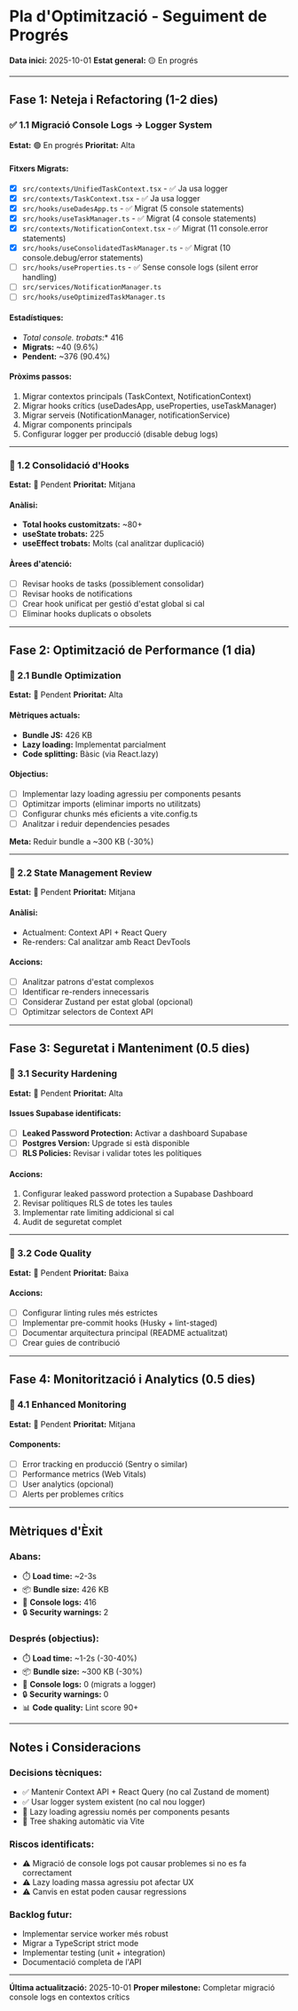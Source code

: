 # Pla d'Optimització - Seguiment de Progrés

**Data inici:** 2025-10-01
**Estat general:** 🟡 En progrés

---

## Fase 1: Neteja i Refactoring (1-2 dies)

### ✅ 1.1 Migració Console Logs → Logger System
**Estat:** 🟢 En progrés
**Prioritat:** Alta

#### Fitxers Migrats:
- [x] `src/contexts/UnifiedTaskContext.tsx` - ✅ Ja usa logger
- [x] `src/contexts/TaskContext.tsx` - ✅ Ja usa logger
- [x] `src/hooks/useDadesApp.ts` - ✅ Migrat (5 console statements)
- [x] `src/hooks/useTaskManager.ts` - ✅ Migrat (4 console statements)
- [x] `src/contexts/NotificationContext.tsx` - ✅ Migrat (11 console.error statements)
- [x] `src/hooks/useConsolidatedTaskManager.ts` - ✅ Migrat (10 console.debug/error statements)
- [ ] `src/hooks/useProperties.ts` - ✅ Sense console logs (silent error handling)
- [ ] `src/services/NotificationManager.ts`
- [ ] `src/hooks/useOptimizedTaskManager.ts`

#### Estadístiques:
- **Total console.* trobats:** 416
- **Migrats:** ~40 (9.6%)
- **Pendent:** ~376 (90.4%)

#### Pròxims passos:
1. Migrar contextos principals (TaskContext, NotificationContext)
2. Migrar hooks crítics (useDadesApp, useProperties, useTaskManager)
3. Migrar serveis (NotificationManager, notificationService)
4. Migrar components principals
5. Configurar logger per producció (disable debug logs)

---

### 🔄 1.2 Consolidació d'Hooks
**Estat:** 🔴 Pendent
**Prioritat:** Mitjana

#### Anàlisi:
- **Total hooks customitzats:** ~80+
- **useState trobats:** 225
- **useEffect trobats:** Molts (cal analitzar duplicació)

#### Àrees d'atenció:
- [ ] Revisar hooks de tasks (possiblement consolidar)
- [ ] Revisar hooks de notifications
- [ ] Crear hook unificat per gestió d'estat global si cal
- [ ] Eliminar hooks duplicats o obsolets

---

## Fase 2: Optimització de Performance (1 dia)

### 🔴 2.1 Bundle Optimization
**Estat:** 🔴 Pendent
**Prioritat:** Alta

#### Mètriques actuals:
- **Bundle JS:** 426 KB
- **Lazy loading:** Implementat parcialment
- **Code splitting:** Bàsic (via React.lazy)

#### Objectius:
- [ ] Implementar lazy loading agressiu per components pesants
- [ ] Optimitzar imports (eliminar imports no utilitzats)
- [ ] Configurar chunks més eficients a vite.config.ts
- [ ] Analitzar i reduir dependencies pesades

**Meta:** Reduir bundle a ~300 KB (-30%)

---

### 🔴 2.2 State Management Review
**Estat:** 🔴 Pendent
**Prioritat:** Mitjana

#### Anàlisi:
- Actualment: Context API + React Query
- Re-renders: Cal analitzar amb React DevTools

#### Accions:
- [ ] Analitzar patrons d'estat complexos
- [ ] Identificar re-renders innecessaris
- [ ] Considerar Zustand per estat global (opcional)
- [ ] Optimitzar selectors de Context API

---

## Fase 3: Seguretat i Manteniment (0.5 dies)

### 🔴 3.1 Security Hardening
**Estat:** 🔴 Pendent
**Prioritat:** Alta

#### Issues Supabase identificats:
- [ ] **Leaked Password Protection:** Activar a dashboard Supabase
- [ ] **Postgres Version:** Upgrade si està disponible
- [ ] **RLS Policies:** Revisar i validar totes les polítiques

#### Accions:
1. Configurar leaked password protection a Supabase Dashboard
2. Revisar polítiques RLS de totes les taules
3. Implementar rate limiting addicional si cal
4. Audit de seguretat complet

---

### 🔴 3.2 Code Quality
**Estat:** 🔴 Pendent
**Prioritat:** Baixa

#### Accions:
- [ ] Configurar linting rules més estrictes
- [ ] Implementar pre-commit hooks (Husky + lint-staged)
- [ ] Documentar arquitectura principal (README actualitzat)
- [ ] Crear guies de contribució

---

## Fase 4: Monitorització i Analytics (0.5 dies)

### 🔴 4.1 Enhanced Monitoring
**Estat:** 🔴 Pendent
**Prioritat:** Mitjana

#### Components:
- [ ] Error tracking en producció (Sentry o similar)
- [ ] Performance metrics (Web Vitals)
- [ ] User analytics (opcional)
- [ ] Alerts per problemes crítics

---

## Mètriques d'Èxit

### Abans:
- ⏱️ **Load time:** ~2-3s
- 📦 **Bundle size:** 426 KB
- 🐛 **Console logs:** 416
- 🔒 **Security warnings:** 2

### Després (objectius):
- ⏱️ **Load time:** ~1-2s (-30-40%)
- 📦 **Bundle size:** ~300 KB (-30%)
- 🐛 **Console logs:** 0 (migrats a logger)
- 🔒 **Security warnings:** 0
- 📊 **Code quality:** Lint score 90+

---

## Notes i Consideracions

### Decisions tècniques:
- ✅ Mantenir Context API + React Query (no cal Zustand de moment)
- ✅ Usar logger system existent (no cal nou logger)
- 🔄 Lazy loading agressiu només per components pesants
- 🔄 Tree shaking automàtic via Vite

### Riscos identificats:
- ⚠️ Migració de console logs pot causar problemes si no es fa correctament
- ⚠️ Lazy loading massa agressiu pot afectar UX
- ⚠️ Canvis en estat poden causar regressions

### Backlog futur:
- Implementar service worker més robust
- Migrar a TypeScript strict mode
- Implementar testing (unit + integration)
- Documentació completa de l'API

---

**Última actualització:** 2025-10-01
**Proper milestone:** Completar migració console logs en contextos crítics
